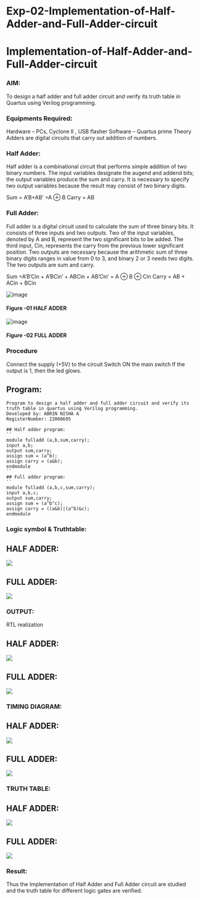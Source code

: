 # Exp-02-Implementation-of-Half-Adder-and-Full-Adder-circuit

# Implementation-of-Half-Adder-and-Full-Adder-circuit

### AIM:
To design a half adder and full adder circuit and verify its truth table in Quartus using Verilog programming.

### Equipments Required:
Hardware – PCs, Cyclone II , USB flasher
Software – Quartus prime
Theory
Adders are digital circuits that carry out addition of numbers.

### Half Adder:
Half adder is a combinational circuit that performs simple addition of two binary numbers. The input variables designate the augend and addend bits; the output variables produce the sum and carry. It is necessary to specify two output variables because the result may consist of two binary digits.

Sum = A’B+AB’ =A ⊕ B Carry = AB

### Full Adder:
Full adder is a digital circuit used to calculate the sum of three binary bits. It consists of three inputs and two outputs. Two of the input variables, denoted by A and B, represent the two significant bits to be added. The third input, Cin, represents the carry from the previous lower significant position. Two outputs are necessary because the arithmetic sum of three binary digits ranges in value from 0 to 3, and binary 2 or 3 needs two digits. The two outputs are sum and carry.

Sum =A’B’Cin + A’BCin’ + ABCin + AB’Cin’ = A ⊕ B ⊕ Cin Carry = AB + ACin + BCin

 ![image](https://user-images.githubusercontent.com/36288975/163552156-a13e5a56-c638-4110-97d9-8896907c8d25.png)

#### Figure -01 HALF ADDER 


![image](https://user-images.githubusercontent.com/36288975/163552057-b3547877-6d07-45b4-b7e0-bcfebfad9e1d.png)

#### Figure -02 FULL ADDER 

### Procedure

Connect the supply (+5V) to the circuit
Switch ON the main switch
If the output is 1, then the led glows.
### 

## Program:
```
Program to design a half adder and full adder circuit and verify its truth table in quartus using Verilog programming.
Developed by: ABRIN NISHA A
RegisterNumber: 22008695

## Half adder program:
``
module fulladd (a,b,sum,carry);
input a,b;
output sum,carry;
assign sum = (a^b);
assign carry = (a&b);
endmodule
``
## Full adder program:
``
module fulladd (a,b,c,sum,carry);
input a,b,c;
output sum,carry;
assign sum = (a^b^c);
assign carry = ((a&b)|(a^b)&c);
endmodule
```

### Logic symbol & Truthtable:

## HALF ADDER:
![](HA%20TT.png)

## FULL ADDER:
![](FA%20TT.png)



### OUTPUT:

RTL realization
## HALF ADDER:
![](HA%20OT.png)

## FULL ADDER:
![](FA%20OT.png)


### TIMING DIAGRAM:
  
## HALF ADDER:
![](HA%20TD.png)

## FULL ADDER:
![](HA%20TD.png)


### TRUTH TABLE:

## HALF ADDER:
![](Half%20TT.png)

## FULL ADDER:
![](Full%20TT.png)


### Result:
Thus the Implementation of Half Adder and Full Adder circuit are studied and the truth table for different logic gates are verified.